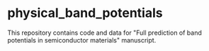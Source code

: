 # physical_band_potentials
This repository contains code and data for "Full prediction of band potentials in semiconductor materials" manuscript.
